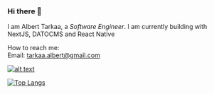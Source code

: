 ### Hi there 👋
I am Albert Tarkaa, a *Software Engineer*. I am currently building with NextJS, DATOCMS and React Native

How to reach me: \
Email: tarkaa.albert@gmail.com

[![alt text][1.2]][1]

<!-- icons without padding -->

[1.2]: http://i.imgur.com/wWzX9uB.png (twitter icon without padding)


[1]: https://twitter.com/8thLegio

<!-- Please don't remove this: Grab your social icons from https://github.com/carlsednaoui/gitsocial -->

[![Top Langs](https://github-readme-stats.vercel.app/api/top-langs/?username=albert-tarkaa&layout=compact)](https://github.com/albert-tarkaa/github-readme-stats)

